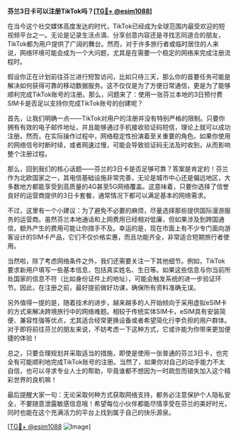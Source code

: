 **芬兰3日卡可以注册TikTok吗？[[TG💪+ @esim1088](https://t.me/s/esim1088)]**

在当今这个社交媒体高度发达的时代，TikTok已经成为全球范围内最受欢迎的短视频平台之一。无论是记录生活点滴、分享创意内容还是寻找志同道合的朋友，TikTok都为用户提供了广阔的舞台。然而，对于许多旅行者或临时居住的人来说，网络环境可能会成为一个大问题，尤其是在需要一个稳定的网络来完成注册流程时。

假设你正在计划前往芬兰进行短暂访问，比如只待三天，那么你的首要任务可能是解决如何获得可靠的移动数据服务。这不仅仅是为了方便日常通信，更是为了能够顺利完成TikTok账号的注册。那么，问题来了：使用一张芬兰本地的3日预付费SIM卡是否足以支持你完成TikTok账号的创建呢？

首先，让我们明确一点——TikTok对用户的注册并没有特别严格的限制。只要你拥有有效的电子邮件地址，并且能够通过手机接收验证码短信，理论上就可以成功注册。然而，在实际操作过程中，网络稳定性扮演着至关重要的角色。如果你使用的网络信号时断时续，或者网速过慢，可能会导致验证码无法及时收到，从而影响整个注册过程。

那么，回到我们的核心话题——芬兰的3日卡是否足够可靠？答案是肯定的！芬兰作为北欧国家之一，其电信基础设施非常完善，无论是城市中心还是偏远地区，大多数地方都能享受到高质量的4G甚至5G网络覆盖。这意味着，只要你选择了信誉良好的运营商提供的3日卡套餐，通常情况下都可以满足基本的网络需求。

不过，这里有一个小建议：为了避免不必要的麻烦，尽量选择那些提供国际漫游服务的运营商。虽然芬兰本地通话和上网费用已经相对低廉，但如果涉及到跨国通信，额外产生的费用可能让你措手不及。幸运的是，现在市面上有不少专门面向游客设计的SIM卡产品，它们不仅价格实惠，而且功能齐全，非常适合短期旅行者使用。

当然啦，除了考虑网络条件之外，我们还需要关注一下其他细节。例如，TikTok要求新用户填写一些基本信息，包括真实姓名、生日等。如果这些信息与你当前所处国家的信息不符（比如身份证件上的地址），可能会触发系统的进一步验证环节。因此，在注册之前，最好提前做好功课，确保所有资料准确无误。

另外值得一提的是，随着技术的进步，越来越多的人开始倾向于采用虚拟eSIM卡的方式来解决跨境旅行中的网络难题。相较于传统实体SIM卡，eSIM具有安装简便、兼容性强等优点，尤其适合经常更换设备或者希望简化行李负担的用户群体。对于即将前往芬兰的朋友来说，不妨考虑一下这种方式，它或许能为你带来更加便捷的体验！

总之，只要合理规划并采取适当的措施，即使是使用一张普通的芬兰3日卡，也完全有可能顺利地完成TikTok账号的注册。当然了，如果你对自己的动手能力不太自信，也可以寻求专业人士的帮助，毕竟谁都不想因为一时疏忽而错失加入这个精彩世界的良机嘛！

最后提醒大家一句：无论采取何种方式获取网络支持，都务必注意保护个人隐私安全，不要随意泄露敏感信息哦！希望每位小伙伴都能尽情享受在芬兰的美好时光，同时也能在这个充满活力的平台上找到属于自己的快乐源泉。

[[TG💪+ @esim1088](https://t.me/s/esim1088) ![Image](https://i.postimg.cc/4NQfJmqS/Snipaste-2025-05-13-00-14-12.png)]